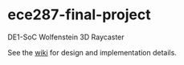 # ece287-final-project
DE1-SoC Wolfenstein 3D Raycaster

See the [wiki](https://github.com/CalebMostyn/wolfenstein-fpga/wiki) for design and implementation details.
